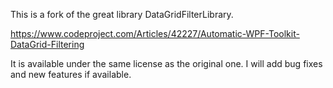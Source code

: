 This is a fork of the great library DataGridFilterLibrary.

https://www.codeproject.com/Articles/42227/Automatic-WPF-Toolkit-DataGrid-Filtering

It is available under the same license as the original one. I will add bug fixes and new features if available.
